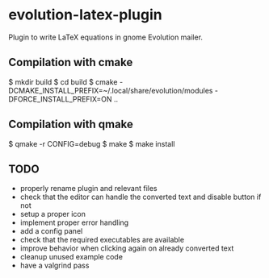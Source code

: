 # evolution-latex-plugin
Plugin to write LaTeX equations in gnome Evolution mailer.

## Compilation with cmake

 $ mkdir build
 $ cd build
 $ cmake -DCMAKE_INSTALL_PREFIX=~/.local/share/evolution/modules -DFORCE_INSTALL_PREFIX=ON ..

## Compilation with qmake

 $ qmake -r CONFIG=debug
 $ make
 $ make install

## TODO

* properly rename plugin and relevant files
* check that the editor can handle the converted text and disable button if not
* setup a proper icon
* implement proper error handling
* add a config panel
* check that the required executables are available
* improve behavior when clicking again on already converted text
* cleanup unused example code
* have a valgrind pass

